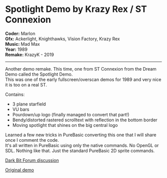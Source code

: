 # Spotlight Demo by Krazy Rex / ST Connexion

**Coder:** Marlon  
**Gfx:** Ackerlight, Knighthawks, Vision Factory, Krazy Rex  
**Music:** Mad Max  
**Year:** 1989  
**Remake:** KrazyK - 2019

---

Another demo remake. This time, one from ST Connexion from the Dream Demo called the Spotlight Demo.  
This was one of the early fullscreen/overscan demos for 1989 and very nice it is too on a real ST.

Contains:
- 3 plane starfield
- VU bars
- Pourdown/up logo (finally managed to convert that part!)
- Bendy/distorted rastered scrolltext with reflection in the bottom border
- Moving spotlight that shines on the big central logo

Learned a few new tricks in PureBasic converting this one that I will share once I comment the code.  
It's all written in PureBasic using only the native commands. No OpenGL or SDL. Nothing like that. Just the standard PureBasic 2D sprite commands.

[Dark Bit Forum discussion](https://www.dbfinteractive.com/forum/index.php?topic=6832.0)  

[Original demo](https://demozoo.org/graphics/148465/)